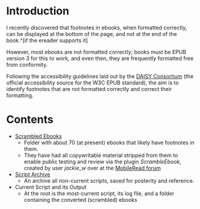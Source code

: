 # Introduction
I recently discovered that footnotes in ebooks, when formatted correctly, can be displayed at the bottom of the page, and not at the end of the book.^[if the ereader supports it]

However, most ebooks are not formatted correctly; books must be EPUB version 3 for this to work, and even then, they are frequently formatted free from conformity.

Following the accessibility guidelines laid out by the [DAISY Consortium](https://kb.daisy.org/publishing/docs/html/notes.html) (the official accessibility source for the W3C EPUB standard), the aim is to identify footnotes that are not formatted correctly and correct their formatting.

# Contents

- [Scrambled Ebooks](https://github.com/WiseGuru/EPUB3-Footnote-Fix/tree/main/Scrambled%20Ebooks)
	- Folder with about 70 (at present) ebooks that likely have footnotes in them.
	- They have had all copywritable material stripped from them to enable public testing and review via the plugin *ScrambleEbook*, created by user *jackie_w* over at the [MobileRead forum](https://www.mobileread.com/forums/showthread.php?t=267998)
- [Script Archive](https://github.com/WiseGuru/EPUB3-Footnote-Fix/tree/main/Script%20Archive)
	- An archive all non-current scripts, saved for posterity and reference.
- Current Script and its Output
	- At the root is the most-current script, its log file, and a folder containing the converted (scrambled) ebooks

